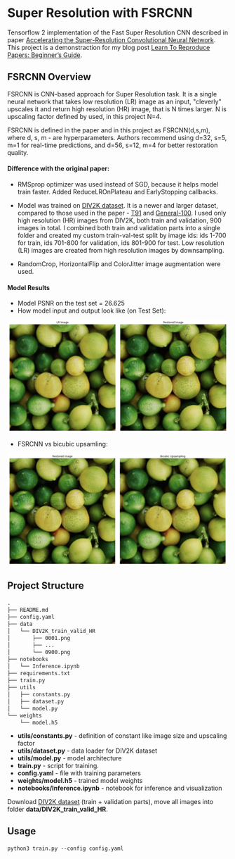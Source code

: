 # Super Resolution with FSRCNN

Tensorflow 2 implementation of the Fast Super Resolution CNN described in paper [Accelerating the Super-Resolution Convolutional Neural Network](https://arxiv.org/abs/1608.00367). This project is a demonstraction for my blog post [Learn To Reproduce Papers: Beginner’s Guide](https://notrocketscience.blog/learn-to-reproduce-papers-beginners-guide/).

## FSRCNN Overview

FSRCNN is CNN-based approach for Super Resolution task. It is a single neural network that takes low resolution (LR) image as an input, "cleverly" upscales it and return high resolution (HR) image, that is N times larger. N is upscaling factor defined by used, in this project N=4.

FSRCNN is defined in the paper and in this project as FSRCNN(d,s,m), where d, s, m - are hyperparameters. Authors recommend using d=32, s=5, m=1 for real-time predictions, and d=56, s=12, m=4 for better restoration quality.

#### Difference with the original paper:

- RMSprop optimizer was used instead of SGD, because it helps model train faster. Added ReduceLROnPlateau and EarlyStopping callbacks.

- Model was trained on [DIV2K dataset](https://data.vision.ee.ethz.ch/cvl/DIV2K/). It is a newer and larger dataset, compared to those used in the paper - [T91](https://www.kaggle.com/ll01dm/t91-image-dataset) and [General-100](http://mmlab.ie.cuhk.edu.hk/projects/FSRCNN.html). I used only high resolution (HR) images from DIV2K, both train and validation, 900 images in total. I combined both train and validation parts into a single folder and created my custom train-val-test split by image ids: ids 1-700 for train, ids 701-800 for validation, ids 801-900 for test. Low resolution (LR) images are created from high resolution images by downsampling.

- RandomCrop, HorizontalFlip and ColorJitter image augmentation were used.


#### Model Results

- Model PSNR on the test set = 26.625
- How model input and output look like (on Test Set):

![alt text](docs/restoration.png)

- FSRCNN vs bicubic upsamling:

![alt text](docs/restoration_and_bicubic.png)


## Project Structure

```
.
├── README.md
├── config.yaml
├── data
│   └── DIV2K_train_valid_HR
│       ├── 0001.png
│       ├── ...
│       └── 0900.png
├── notebooks
│   └── Inference.ipynb
├── requirements.txt
├── train.py
├── utils
│   ├── constants.py
│   ├── dataset.py
│   └── model.py
└── weights
    └── model.h5
```

- **utils/constants.py** - definition of constant like image size and upscaling factor
- **utils/dataset.py** - data loader for DIV2K dataset
- **utils/model.py** - model architecture
- **train.py** - script for training. 
- **config.yaml** - file with training parameters
- **weights/model.h5** - trained model weights
- **notebooks/Inference.ipynb** - notebook for inference and visualization

Download [DIV2K dataset](https://data.vision.ee.ethz.ch/cvl/DIV2K/) (train + validation parts), move all images into folder **data/DIV2K_train_valid_HR**.

## Usage

```
python3 train.py --config config.yaml
```

